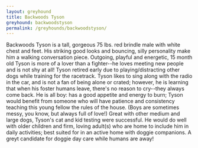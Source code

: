 ```yaml
---
layout: greyhound
title: Backwoods Tyson
greyhound: backwoodstyson
permalink: /greyhounds/backwoodstyson/
---
```



Backwoods Tyson is a tall, gorgeous 75 lbs. red brindle male with white chest and feet.  His striking good looks and
bouncing, silly personality make him a walking conversation piece.  Outgoing, playful and energetic, 15 month old Tyson
is more of a lover than a fighter--he loves meeting new people and is not shy at all!   Tyson retired early due to
playing/distracting other dogs while training for the racetrack.  Tyson likes to sing along with the radio in the car,
and is not a fan of being alone or crated; however, he is learning that when his foster humans leave, there's no reason
to cry--they always come back.  He is all boy: has a good appetite and energy to burn; Tyson would benefit from someone
who will have patience and consistency teaching this young fellow the rules of the house.  (Boys are sometimes messy,
you know, but always full of love!)  Great with other medium and large dogs, Tyson's cat and kid testing were
successful.  He would do well with older children and firm, loving adult(s) who are home to include him in daily
activities; best suited for in an active home with doggie companions.  A greyt candidate for doggie day care while
humans are away!

